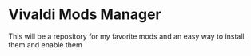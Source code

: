 # Vivaldi Mods Manager

This will be a repository for my favorite mods and an easy way to install them and enable them
